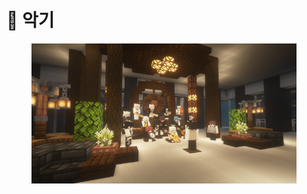 # 🎷 악기

<figure><img src="../../.gitbook/assets/2022-08-31_17.25.17.png" alt=""><figcaption></figcaption></figure>
